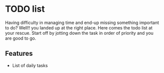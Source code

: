 # TODO list
Having difficulty in managing time and end-up missing something important to do?
Well!! you landed up at the right place. 
Here comes the todo list at your rescue.
Start off by jotting down the task in order of priority and you are good to go.
## Features
* List of daily tasks
